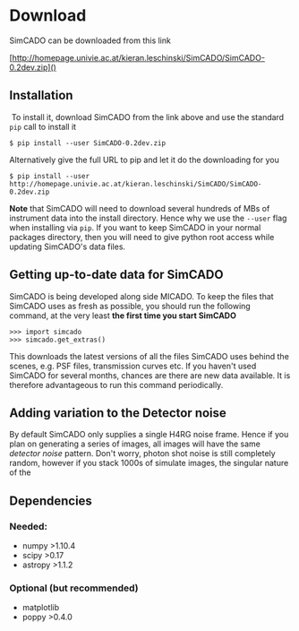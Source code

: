 # Download

SimCADO can be downloaded from this link 

[http://homepage.univie.ac.at/kieran.leschinski/SimCADO/SimCADO-0.2dev.zip]()

## Installation
​
To install it, download SimCADO from the link above and use the standard `pip` call to install it

`$ pip install --user SimCADO-0.2dev.zip`

Alternatively give the full URL to pip and let it do the downloading for you

`$ pip install --user http://homepage.univie.ac.at/kieran.leschinski/SimCADO/SimCADO-0.2dev.zip`

**Note** that SimCADO will need to download several hundreds of MBs of instrument data into the install directory. Hence why we use the `--user` flag when installing via `pip`. If you want to keep SimCADO in your normal packages directory, then you will need to give python root access while updating SimCADO's data files.

## Getting up-to-date data for SimCADO

SimCADO is being developed along side MICADO. To keep the files that SimCADO uses as fresh as possible, you should run the following command, at the very least **the first time you start SimCADO** 

	>>> import simcado
	>>> simcado.get_extras()

This downloads the latest versions of all the files SimCADO uses behind the scenes, e.g. PSF files, transmission curves etc. If you haven't used SimCADO for several months, chances are there are new data available. It is therefore advantageous to run this command periodically.

## Adding variation to the Detector noise

By default SimCADO only supplies a single H4RG noise frame. Hence if you plan on generating a series of images, all images will have the same *detector noise* pattern. Don't worry, photon shot noise is still completely random, however if you stack 1000s of simulate images, the singular nature of the 



## Dependencies
 
### Needed:
* numpy >1.10.4
* scipy >0.17
* astropy >1.1.2

### Optional (but recommended)
* matplotlib
* poppy >0.4.0
​
